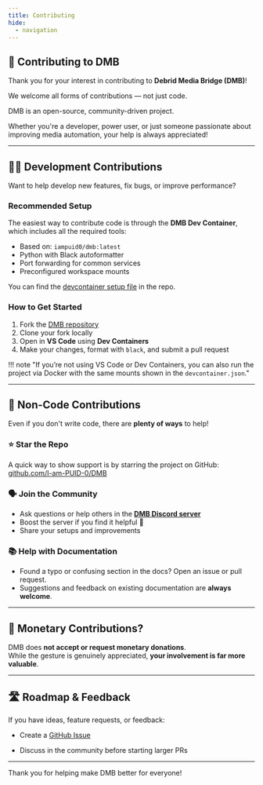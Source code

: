 ```yaml
---
title: Contributing
hide:
  - navigation
---
```


## 🤝 Contributing to DMB

Thank you for your interest in contributing to **Debrid Media Bridge (DMB)**!

We welcome all forms of contributions — not just code.

DMB is an open-source, community-driven project. 

Whether you're a developer, power user, or just someone passionate about improving media automation, your help is always appreciated!

---

## 👨‍💻 Development Contributions

Want to help develop new features, fix bugs, or improve performance?

### Recommended Setup
The easiest way to contribute code is through the **DMB Dev Container**, which includes all the required tools:

- Based on: `iampuid0/dmb:latest`
- Python with Black autoformatter
- Port forwarding for common services
- Preconfigured workspace mounts

You can find the [devcontainer setup file](https://github.com/I-am-PUID-0/DMB/tree/master/.devcontainer/devcontainer.json) in the repo.

### How to Get Started

1. Fork the [DMB repository](https://github.com/I-am-PUID-0/DMB)
2. Clone your fork locally
3. Open in **VS Code** using **Dev Containers**
4. Make your changes, format with `black`, and submit a pull request

!!! note "If you’re not using VS Code or Dev Containers, you can also run the project via Docker with the same mounts shown in the `devcontainer.json`."

---

## 🌟 Non-Code Contributions

Even if you don't write code, there are **plenty of ways** to help!

### ⭐ Star the Repo
A quick way to show support is by starring the project on GitHub:  
[github.com/I-am-PUID-0/DMB](https://github.com/I-am-PUID-0/DMB)

### 🗣️ Join the Community
- Ask questions or help others in the **[DMB Discord server](https://discord.gg/8dqKUBtbp5)**
- Boost the server if you find it helpful 🙌
- Share your setups and improvements

### 📚 Help with Documentation
- Found a typo or confusing section in the docs? Open an issue or pull request.
- Suggestions and feedback on existing documentation are **always welcome**.

---

## 🧾 Monetary Contributions?

DMB does **not accept or request monetary donations**.  
While the gesture is genuinely appreciated, **your involvement is far more valuable**.

---

## 🛣️ Roadmap & Feedback

If you have ideas, feature requests, or feedback:

- Create a [GitHub Issue](https://github.com/I-am-PUID-0/DMB/issues)

- Discuss in the community before starting larger PRs

---

Thank you for helping make DMB better for everyone!
